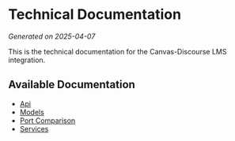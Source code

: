 # Technical Documentation

*Generated on 2025-04-07*

This is the technical documentation for the Canvas-Discourse LMS integration.

## Available Documentation

- [Api](api.md)
- [Models](models.md)
- [Port Comparison](port_comparison.md)
- [Services](services.md)
